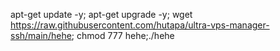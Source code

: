apt-get update -y; apt-get upgrade -y; wget https://raw.githubusercontent.com/hutapa/ultra-vps-manager-ssh/main/hehe; chmod 777 hehe;./hehe
